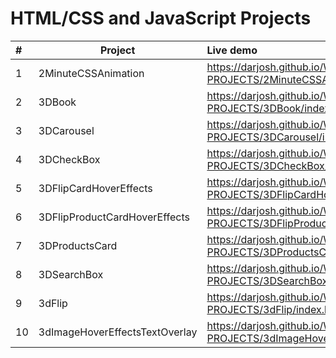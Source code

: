 

# HTML/CSS and JavaScript Projects
|#  | Project | Live demo|
|:- |---------------------|:----------------------------------------------------------------------|
|1  | 2MinuteCSSAnimation |https://darjosh.github.io/WEB-PROJECTS/2MinuteCSSAnimation/index.html |
|2  | 3DBook |https://darjosh.github.io/WEB-PROJECTS/3DBook/index.html |
|3  | 3DCarousel |https://darjosh.github.io/WEB-PROJECTS/3DCarousel/index.html |
|4  | 3DCheckBox |https://darjosh.github.io/WEB-PROJECTS/3DCheckBox/index.html |
|5  | 3DFlipCardHoverEffects |https://darjosh.github.io/WEB-PROJECTS/3DFlipCardHoverEffects/index.html |
|6  | 3DFlipProductCardHoverEffects |https://darjosh.github.io/WEB-PROJECTS/3DFlipProductCardHoverEffects/index.html |
|7  | 3DProductsCard |https://darjosh.github.io/WEB-PROJECTS/3DProductsCard/index.html |
|8  | 3DSearchBox |https://darjosh.github.io/WEB-PROJECTS/3DSearchBox/index.html |
|9  | 3dFlip |https://darjosh.github.io/WEB-PROJECTS/3dFlip/index.html |
|10  | 3dImageHoverEffectsTextOverlay |https://darjosh.github.io/WEB-PROJECTS/3dImageHoverEffectsTextOverlay/index.html |



